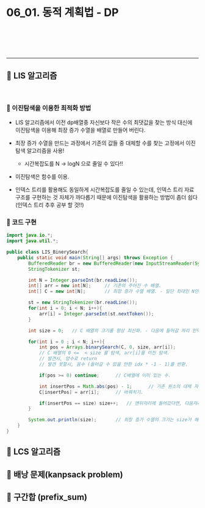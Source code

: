# 06_01. 동적 계획법 - DP












<br>
<br>
<br>
<br>

<hr>

## 🌈 LIS 알고리즘

<br>

### 🐳 이진탐색을 이용한 최적화 방법

* LIS 알고리즘에서 이전 dp배열중 자신보다 작은 수의 최댓값을 찾는 방식 대신에 이진탐색을 이용해 최장 증가 수열을 배열로 만들어 버린다.

* 최장 증가 수열을 만드는 과정에서 기존의 값들 중 대체할 수를 찾는 고정에서 이진탐색 알고리즘을 사용!
    - 시간복잡도를 N -> logN 으로 줄일 수 있다!!

* 이진탐색은 함수를 이용.

* 인덱스 트리를 활용해도 동일하게 시간복잡도를 줄일 수 있는데, 인덱스 트리 자료구조를 구현하는 것 자체가 까다롭기 때문에 이진탐색을 활용하는 방법이 좀더 쉽다(인덱스 트리 추후 공부 할 것!!)

### 🐳 코드 구현

```java
import java.io.*;
import java.util.*;

public class LIS_BinerySearch{
    public static void main(String[] args) throws Exception {
        BufferedReader br = new BufferedReader(new InputStreamReader(System.in));
        StringTokenizer st;

        int N = Integer.parseInt(br.readLine());
        int[] arr = new int[N];     // 기존의 주어진 수 배열.
        int[] C = new int[N];       // 최장 증가 수열 배열. - 일단 최대인 N만큼의 크기로 만들고 size변수를 이용해 조절하자.

        st = new StringTokenizer(br.readLine());
        for(int i = 0; i < N; i++){
            arr[i] = Integer.parseInt(st.nextToken());
        }

        int size = 0;   // C 배열의 크기를 항상 최신화. - 다음에 들어갈 자리 인덱스.

        for(int i = 0 ; i < N; i++){
            int pos = Arrays.binarySearch(C, 0, size, arr[i]);
            // C 배열의 0 <=  < size 를 탐색, arr[i]를 이진 탐색.
            // 발견시, 양수로 return
            // 발견 못할시, 음수 (들어갈 수 있을 만한 idx * -1 - 1)를 반환.

            if(pos >= 0) continue;      // C배열에 이미 있는 수.

            int insertPos = Math.abs(pos) - 1;      // 기존 원소의 대체 자리.
            C[insertPos] = arr[i];      // 바꿔치기.

            if(insertPos == size) size++;   // 맨뒤자리에 들어갔다면, 다음자리++;
        }

        System.out.println(size);       // 최장 증가 수열의 크기는 size가 해답.
    }
}

```




## 🌈 LCS 알고리즘


## 🌈 배낭 문제(kanpsack problem)


## 🌈 구간합 (prefix_sum)



